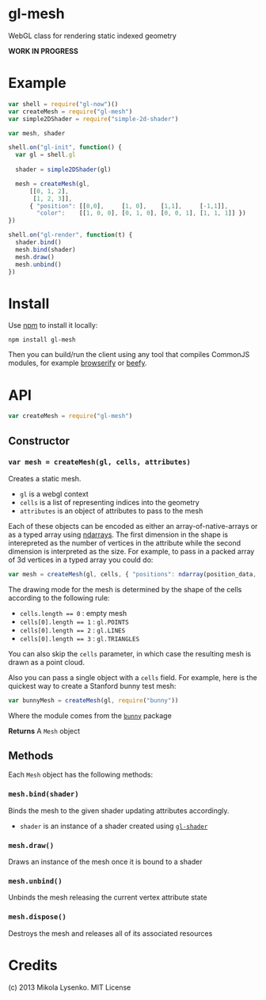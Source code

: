gl-mesh
=======
WebGL class for rendering static indexed geometry

**WORK IN PROGRESS**

# Example

```javascript
var shell = require("gl-now")()
var createMesh = require("gl-mesh")
var simple2DShader = require("simple-2d-shader")

var mesh, shader

shell.on("gl-init", function() {
  var gl = shell.gl
  
  shader = simple2DShader(gl)

  mesh = createMesh(gl,
      [[0, 1, 2], 
       [1, 2, 3]],
      { "position": [[0,0],     [1, 0],    [1,1],     [-1,1]],
        "color":    [[1, 0, 0], [0, 1, 0], [0, 0, 1], [1, 1, 1]] })
})

shell.on("gl-render", function(t) {
  shader.bind()
  mesh.bind(shader)
  mesh.draw()
  mesh.unbind()
})
```

# Install

Use [npm](https://npmjs.org/) to install it locally:

    npm install gl-mesh
    
Then you can build/run the client using any tool that compiles CommonJS modules, for example [browserify](https://github.com/substack/node-browserify) or [beefy](https://github.com/chrisdickinson/beefy).

# API

```javascript
var createMesh = require("gl-mesh")
```

## Constructor

### `var mesh = createMesh(gl, cells, attributes)`
Creates a static mesh.

* `gl` is a webgl context
* `cells` is a list of representing indices into the geometry
* `attributes` is an object of attributes to pass to the mesh

Each of these objects can be encoded as either an array-of-native-arrays or as a typed array using [ndarrays](https://github.com/mikolalysenko/ndarray).  The first dimension in the shape is interepreted as the number of vertices in the attribute while the second dimension is interpreted as the size.  For example, to pass in a packed array of 3d vertices in a typed array you could do:

```javascript
var mesh = createMesh(gl, cells, { "positions": ndarray(position_data, [numVertices, 3]) })
```

The drawing mode for the mesh is determined by the shape of the cells according to the following rule:

* `cells.length == 0` : empty mesh
* `cells[0].length == 1` : `gl.POINTS`
* `cells[0].length == 2` : `gl.LINES`
* `cells[0].length == 3` : `gl.TRIANGLES`

You can also skip the `cells` parameter, in which case the resulting mesh is drawn as a point cloud.


Also you can pass a single object with a `cells` field.  For example, here is the quickest way to create a Stanford bunny test mesh:

```javascript
var bunnyMesh = createMesh(gl, require("bunny"))
```

Where the module comes from the [`bunny`](https://npmjs.org/package/bunny) package

**Returns** A `Mesh` object

## Methods
Each `Mesh` object has the following methods:

### `mesh.bind(shader)`
Binds the mesh to the given shader updating attributes accordingly.

* `shader` is an instance of a shader created using [`gl-shader`](https://github.com/mikolalysenko/gl-shader)

### `mesh.draw()`
Draws an instance of the mesh once it is bound to a shader

### `mesh.unbind()`
Unbinds the mesh releasing the current vertex attribute state

### `mesh.dispose()`
Destroys the mesh and releases all of its associated resources

# Credits
(c) 2013 Mikola Lysenko. MIT License